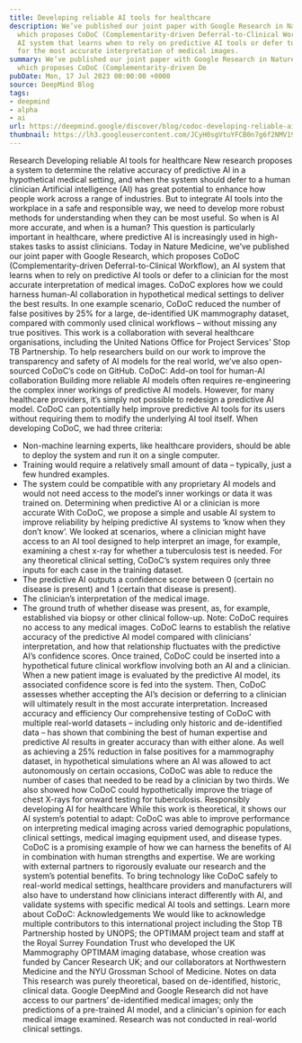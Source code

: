 ```yaml
---
title: Developing reliable AI tools for healthcare
description: We’ve published our joint paper with Google Research in Nature Medicine,
  which proposes CoDoC (Complementarity-driven Deferral-to-Clinical Workflow), an
  AI system that learns when to rely on predictive AI tools or defer to a clinician
  for the most accurate interpretation of medical images.
summary: We’ve published our joint paper with Google Research in Nature Medicine,
  which proposes CoDoC (Complementarity-driven De
pubDate: Mon, 17 Jul 2023 00:00:00 +0000
source: DeepMind Blog
tags:
- deepmind
- alpha
- ai
url: https://deepmind.google/discover/blog/codoc-developing-reliable-ai-tools-for-healthcare/
thumbnail: https://lh3.googleusercontent.com/JCyH0sgVtuYFCB0n7g6f2NMV19yeAgvxQBqcfy9H_-DP_aW3k5h4i0bcZ9_9KCExs7rXRrCaC6s21uK5Udap6tX3zy96zOdn8YcF5WIxAFzUgru6Nw=w528-h297-n-nu-rw
---
```


Research
Developing reliable AI tools for healthcare
New research proposes a system to determine the relative accuracy of predictive AI in a hypothetical medical setting, and when the system should defer to a human clinician
Artificial intelligence (AI) has great potential to enhance how people work across a range of industries. But to integrate AI tools into the workplace in a safe and responsible way, we need to develop more robust methods for understanding when they can be most useful.
So when is AI more accurate, and when is a human? This question is particularly important in healthcare, where predictive AI is increasingly used in high-stakes tasks to assist clinicians.
Today in Nature Medicine, we’ve published our joint paper with Google Research, which proposes CoDoC (Complementarity-driven Deferral-to-Clinical Workflow), an AI system that learns when to rely on predictive AI tools or defer to a clinician for the most accurate interpretation of medical images.
CoDoC explores how we could harness human-AI collaboration in hypothetical medical settings to deliver the best results. In one example scenario, CoDoC reduced the number of false positives by 25% for a large, de-identified UK mammography dataset, compared with commonly used clinical workflows – without missing any true positives.
This work is a collaboration with several healthcare organisations, including the United Nations Office for Project Services’ Stop TB Partnership. To help researchers build on our work to improve the transparency and safety of AI models for the real world, we’ve also open-sourced CoDoC’s code on GitHub.
CoDoC: Add-on tool for human-AI collaboration
Building more reliable AI models often requires re-engineering the complex inner workings of predictive AI models. However, for many healthcare providers, it’s simply not possible to redesign a predictive AI model. CoDoC can potentially help improve predictive AI tools for its users without requiring them to modify the underlying AI tool itself.
When developing CoDoC, we had three criteria:
- Non-machine learning experts, like healthcare providers, should be able to deploy the system and run it on a single computer.
- Training would require a relatively small amount of data – typically, just a few hundred examples.
- The system could be compatible with any proprietary AI models and would not need access to the model’s inner workings or data it was trained on.
Determining when predictive AI or a clinician is more accurate
With CoDoC, we propose a simple and usable AI system to improve reliability by helping predictive AI systems to ‘know when they don’t know’. We looked at scenarios, where a clinician might have access to an AI tool designed to help interpret an image, for example, examining a chest x-ray for whether a tuberculosis test is needed.
For any theoretical clinical setting, CoDoC’s system requires only three inputs for each case in the training dataset.
- The predictive AI outputs a confidence score between 0 (certain no disease is present) and 1 (certain that disease is present).
- The clinician’s interpretation of the medical image.
- The ground truth of whether disease was present, as, for example, established via biopsy or other clinical follow-up.
Note: CoDoC requires no access to any medical images.
CoDoC learns to establish the relative accuracy of the predictive AI model compared with clinicians’ interpretation, and how that relationship fluctuates with the predictive AI’s confidence scores.
Once trained, CoDoC could be inserted into a hypothetical future clinical workflow involving both an AI and a clinician. When a new patient image is evaluated by the predictive AI model, its associated confidence score is fed into the system. Then, CoDoC assesses whether accepting the AI’s decision or deferring to a clinician will ultimately result in the most accurate interpretation.
Increased accuracy and efficiency
Our comprehensive testing of CoDoC with multiple real-world datasets – including only historic and de-identified data – has shown that combining the best of human expertise and predictive AI results in greater accuracy than with either alone.
As well as achieving a 25% reduction in false positives for a mammography dataset, in hypothetical simulations where an AI was allowed to act autonomously on certain occasions, CoDoC was able to reduce the number of cases that needed to be read by a clinician by two thirds. We also showed how CoDoC could hypothetically improve the triage of chest X-rays for onward testing for tuberculosis.
Responsibly developing AI for healthcare
While this work is theoretical, it shows our AI system’s potential to adapt: CoDoC was able to improve performance on interpreting medical imaging across varied demographic populations, clinical settings, medical imaging equipment used, and disease types.
CoDoC is a promising example of how we can harness the benefits of AI in combination with human strengths and expertise. We are working with external partners to rigorously evaluate our research and the system’s potential benefits. To bring technology like CoDoC safely to real-world medical settings, healthcare providers and manufacturers will also have to understand how clinicians interact differently with AI, and validate systems with specific medical AI tools and settings.
Learn more about CoDoC:
Acknowledgements
We would like to acknowledge multiple contributors to this international project including the Stop TB Partnership hosted by UNOPS; the OPTIMAM project team and staff at the Royal Surrey Foundation Trust who developed the UK Mammography OPTIMAM imaging database, whose creation was funded by Cancer Research UK; and our collaborators at Northwestern Medicine and the NYU Grossman School of Medicine.
Notes on data
This research was purely theoretical, based on de-identified, historic, clinical data. Google DeepMind and Google Research did not have access to our partners’ de-identified medical images; only the predictions of a pre-trained AI model, and a clinician's opinion for each medical image examined. Research was not conducted in real-world clinical settings.